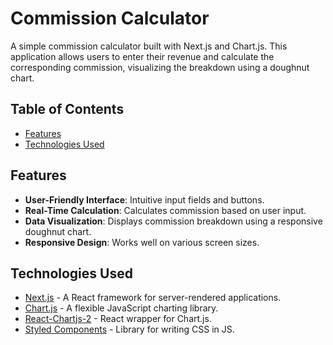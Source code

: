 # Commission Calculator

A simple commission calculator built with Next.js and Chart.js. This application allows users to enter their revenue and calculate the corresponding commission, visualizing the breakdown using a doughnut chart.

## Table of Contents

- [Features](#features)
- [Technologies Used](#technologies-used)

## Features

- **User-Friendly Interface**: Intuitive input fields and buttons.
- **Real-Time Calculation**: Calculates commission based on user input.
- **Data Visualization**: Displays commission breakdown using a responsive doughnut chart.
- **Responsive Design**: Works well on various screen sizes.

## Technologies Used

- [Next.js](https://nextjs.org/) - A React framework for server-rendered applications.
- [Chart.js](https://www.chartjs.org/) - A flexible JavaScript charting library.
- [React-Chartjs-2](https://react-chartjs-2.github.io/react-chartjs-2/) - React wrapper for Chart.js.
- [Styled Components](https://styled-components.com/) - Library for writing CSS in JS.
